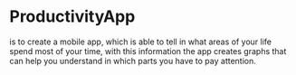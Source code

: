 # ProductivityApp

is to create a mobile app, which is able to tell in what areas of your life spend most of your time, with this information the app creates graphs
that can help you understand in which parts you have to pay attention.

